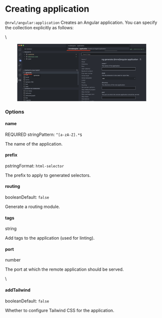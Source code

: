 # Creating application

`@nrwl/angular:application` Creates an Angular application. You can specify the collection explicitly as follows:

\


<figure><img src="../.gitbook/assets/Screen Shot 2022-12-20 at 02.47.00.png" alt=""><figcaption></figcaption></figure>

### Options <a href="#options" id="options"></a>

#### name <a href="#name" id="name"></a>

REQUIRED stringPattern: `^[a-zA-Z].*$`

The name of the application.

#### prefix <a href="#prefix" id="prefix"></a>

pstringFormat: `html-selector`

The prefix to apply to generated selectors.

#### routing <a href="#routing" id="routing"></a>

booleanDefault: `false`

Generate a routing module.

#### tags <a href="#tags" id="tags"></a>

string

Add tags to the application (used for linting).

#### port <a href="#port" id="port"></a>

number

The port at which the remote application should be served.

\


#### addTailwind <a href="#addtailwind" id="addtailwind"></a>

booleanDefault: `false`

Whether to configure Tailwind CSS for the application.
